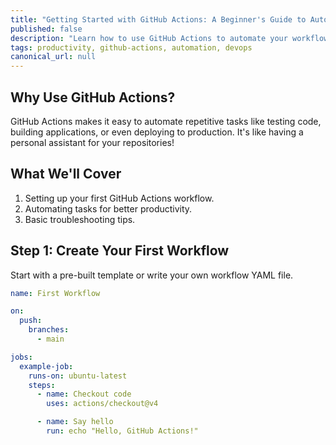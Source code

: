 ```yaml
---
title: "Getting Started with GitHub Actions: A Beginner's Guide to Automation"
published: false
description: "Learn how to use GitHub Actions to automate your workflows. A simple, hands-on guide for beginners looking to boost productivity in DevOps."
tags: productivity, github-actions, automation, devops
canonical_url: null
---
```


## Why Use GitHub Actions?

GitHub Actions makes it easy to automate repetitive tasks like testing code, building applications, or even deploying to production. It's like having a personal assistant for your repositories!

## What We'll Cover

1. Setting up your first GitHub Actions workflow.
2. Automating tasks for better productivity.
3. Basic troubleshooting tips.

## Step 1: Create Your First Workflow

Start with a pre-built template or write your own workflow YAML file.

```yaml
name: First Workflow

on:
  push:
    branches:
      - main

jobs:
  example-job:
    runs-on: ubuntu-latest
    steps:
      - name: Checkout code
        uses: actions/checkout@v4

      - name: Say hello
        run: echo "Hello, GitHub Actions!"
```
